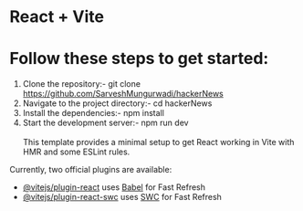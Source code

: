 # React + Vite
# Follow these steps to get started:
  1) Clone the repository:- git clone https://github.com/SarveshMungurwadi/hackerNews </br>
  2) Navigate to the project directory:- cd hackerNews </br>
  3) Install the dependencies:- npm install </br>
  4) Start the development server:- npm run dev</br></br>
This template provides a minimal setup to get React working in Vite with HMR and some ESLint rules.

Currently, two official plugins are available:

- [@vitejs/plugin-react](https://github.com/vitejs/vite-plugin-react/blob/main/packages/plugin-react/README.md) uses [Babel](https://babeljs.io/) for Fast Refresh
- [@vitejs/plugin-react-swc](https://github.com/vitejs/vite-plugin-react-swc) uses [SWC](https://swc.rs/) for Fast Refresh
